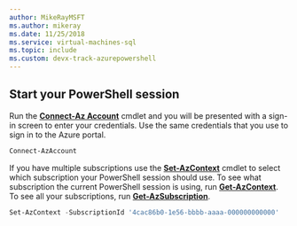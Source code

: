 ```yaml
---
author: MikeRayMSFT
ms.author: mikeray
ms.date: 11/25/2018
ms.service: virtual-machines-sql
ms.topic: include
ms.custom: devx-track-azurepowershell
---
```


## Start your PowerShell session
 

Run the [**Connect-Az Account**](/powershell/module/Az.Accounts/Connect-AzAccount) cmdlet and you will be presented with a sign-in screen to enter your credentials. Use the same credentials that you use to sign in to the Azure portal.

```powershell
Connect-AzAccount
```

If you have multiple subscriptions use the [**Set-AzContext**](/powershell/module/az.accounts/set-azcontext) cmdlet to select which subscription your PowerShell session should use. To see what subscription the current PowerShell session is using, run [**Get-AzContext**](/powershell/module/az.accounts/get-azcontext). To see all your subscriptions, run [**Get-AzSubscription**](/powershell/module/az.accounts/get-azsubscription).

```powershell
Set-AzContext -SubscriptionId '4cac86b0-1e56-bbbb-aaaa-000000000000'
```
